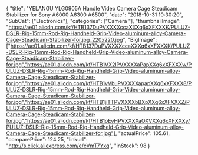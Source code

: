 {
	"title": "YELANGU YLG0905A Handle Video Camera Cage Steadicam Stabilizer for Sony A6000 A6300 A6500",
	"date": "2018-10-31 10:30:20",
	"SubCat": ["Electronics"],
	"categories": ["Camera "],
	"thumbnailImage": "https://ae01.alicdn.com/kf/HTB137DuPVXXXXccaXXXq6xXFXXXK/PULUZ-DSLR-Rig-15mm-Rod-Rig-Handheld-Grip-Video-aluminum-alloy-Camera-Cage-Steadicam-Stabilizer-for.jpg_220x220.jpg",
	"BigImage": ["https://ae01.alicdn.com/kf/HTB137DuPVXXXXccaXXXq6xXFXXXK/PULUZ-DSLR-Rig-15mm-Rod-Rig-Handheld-Grip-Video-aluminum-alloy-Camera-Cage-Steadicam-Stabilizer-for.jpg","https://ae01.alicdn.com/kf/HTB1VX2lPVXXXXaPapXXq6xXFXXXw/PULUZ-DSLR-Rig-15mm-Rod-Rig-Handheld-Grip-Video-aluminum-alloy-Camera-Cage-Steadicam-Stabilizer-for.jpg","https://ae01.alicdn.com/kf/HTB1vVbuPVXXXXapapXXq6xXFXXX8/PULUZ-DSLR-Rig-15mm-Rod-Rig-Handheld-Grip-Video-aluminum-alloy-Camera-Cage-Steadicam-Stabilizer-for.jpg","https://ae01.alicdn.com/kf/HTB1jiTTPVXXXXbBXpXXq6xXFXXXZ/PULUZ-DSLR-Rig-15mm-Rod-Rig-Handheld-Grip-Video-aluminum-alloy-Camera-Cage-Steadicam-Stabilizer-for.jpg","https://ae01.alicdn.com/kf/HTB1oEvHPVXXXXaOXVXXq6xXFXXXy/PULUZ-DSLR-Rig-15mm-Rod-Rig-Handheld-Grip-Video-aluminum-alloy-Camera-Cage-Steadicam-Stabilizer-for.jpg"],
	"actualPrice": 105.61,
	"comparePrice": 124.25,
	"linkurl": "http://s.click.aliexpress.com/e/cVmT7Yxq",
	"inStock": 98
}
